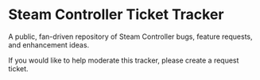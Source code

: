 # Steam Controller Ticket Tracker
A public, fan-driven repository of Steam Controller bugs, feature requests, and enhancement ideas.

If you would like to help moderate this tracker, please create a request ticket.
